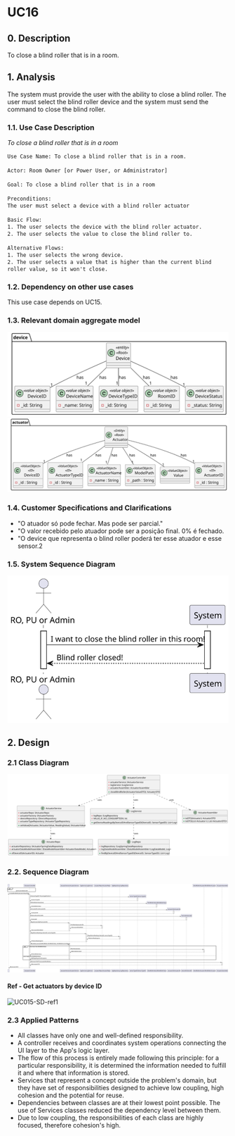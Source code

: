 # UC16

## 0. Description

To close a blind roller that is in a room.

## 1. Analysis
The system must provide the user with the ability to close a blind roller. The user must select the blind roller device and the system must send the command to close the blind roller.

### 1.1. Use Case Description
_To close a blind roller that is in a room_

    Use Case Name: To close a blind roller that is in a room.

    Actor: Room Owner [or Power User, or Administrator]

    Goal: To close a blind roller that is in a room

    Preconditions:
    The user must select a device with a blind roller actuator    

    Basic Flow:
    1. The user selects the device with the blind roller actuator.
    2. The user selects the value to close the blind roller to.
    
    Alternative Flows:
    1. The user selects the wrong device.
    2. The user selects a value that is higher than the current blind roller value, so it won't close.


### 1.2. Dependency on other use cases
This use case depends on UC15.

### 1.3. Relevant domain aggregate model
![Device](../../ooa/4.agreggateModels/Device_v1.svg)
![Actuator](../../ooa/4.agreggateModels/Actuator_v1.svg)

### 1.4. Customer Specifications and Clarifications
* "O atuador só pode fechar. Mas pode ser parcial."
* "O valor recebido pelo atuador pode ser a posição final. 0% é fechado.
* "O device que representa o blind roller poderá ter esse atuador e esse sensor.2

### 1.5. System Sequence Diagram
![UC016-SSD](artifacts/uc16_SSD_v1.svg)

## 2. Design

### 2.1 Class Diagram
![UC016-CD](artifacts/uc16_CD_v1.svg)

### 2.2. Sequence Diagram
![UC016-SD](artifacts/uc16_SD_v1.svg)

#### Ref - Get actuators by device ID
![UC015-SD-ref1](../uc15_toGetActuatorByDeviceID/artifacts/uc15_SD_v1.svg)

### 2.3 Applied Patterns
- All classes have only one and well-defined responsibility.
- A controller receives and coordinates system operations connecting the UI layer to the App's logic layer.
- The flow of this process is entirely made following this principle: for a particular responsibility, it is determined the information needed to fulfill it and where that information is stored.
- Services that represent a concept outside the problem's domain, but they have set of responsibilities designed to achieve low coupling, high cohesion and the potential for reuse.
- Dependencies between classes are at their lowest point possible. The use of Services classes reduced the dependency level between them.
- Due to low coupling, the responsibilities of each class are highly focused, therefore cohesion's high.